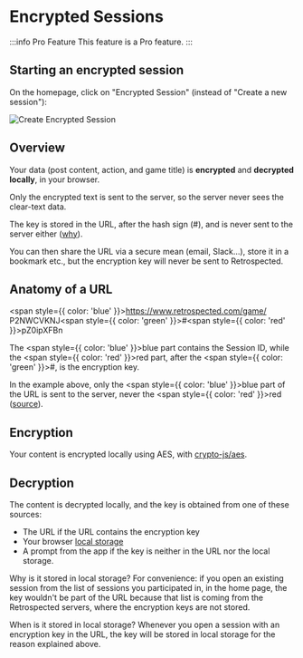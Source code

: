 # Encrypted Sessions

:::info Pro Feature
This feature is a Pro feature.
:::

## Starting an encrypted session

On the homepage, click on "Encrypted Session" (instead of "Create a new session"):

![Create Encrypted Session](/img/features/encrypted-create.png)

## Overview

Your data (post content, action, and game title) is **encrypted** and **decrypted** **locally**, in your browser.

Only the encrypted text is sent to the server, so the server never sees the clear-text data.

The key is stored in the URL, after the hash sign (#), and is never sent to the server either ([why](https://stackoverflow.com/questions/3664257/why-is-the-hash-part-of-the-url-not-available-on-the-server-side)).

You can then share the URL via a secure mean (email, Slack...), store it in a bookmark etc., but the encryption key will never be sent to Retrospected.

## Anatomy of a URL

<span style={{ color: 'blue' }}>https://www.retrospected.com/game/<wbr />P2NWCVKNJ</span><wbr /><span style={{ color: 'green' }}>#</span><span style={{ color: 'red' }}>pZ0ipXFBn</span>

The <span style={{ color: 'blue' }}>blue</span> part contains the Session ID, while the <span style={{ color: 'red' }}>red</span> part,
after the <span style={{ color: 'green' }}>#</span>, is the encryption key.

In the example above, only the <span style={{ color: 'blue' }}>blue</span> part of the URL is sent to the server, never the <span style={{ color: 'red' }}>red</span> ([source](https://stackoverflow.com/questions/3664257/why-is-the-hash-part-of-the-url-not-available-on-the-server-side)).

## Encryption

Your content is encrypted locally using AES, with [crypto-js/aes](https://cryptojs.gitbook.io/docs/#ciphers).

## Decryption

The content is decrypted locally, and the key is obtained from one of these sources:

- The URL if the URL contains the encryption key
- Your browser [local storage](https://en.wikipedia.org/wiki/Web_storage)
- A prompt from the app if the key is neither in the URL nor the local storage.

Why is it stored in local storage? For convenience: if you open an existing session from the list of sessions you participated in, in the home page,
the key wouldn't be part of the URL because that list is coming from the Retrospected servers, where the encryption keys are not stored.

When is it stored in local storage? Whenever you open a session with an encryption key in the URL,
the key will be stored in local storage for the reason explained above.
